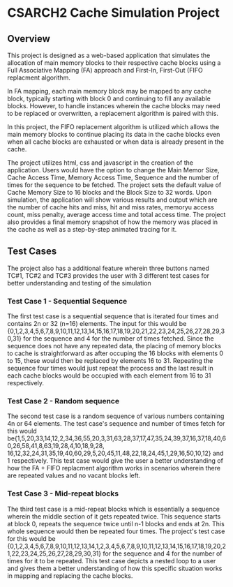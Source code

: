 # CSARCH2 Cache Simulation Project

## Overview

This project is designed as a web-based application that simulates the allocation of main memory blocks to their respective cache blocks using a Full Associative Mapping (FA) approach and First-In, First-Out (FIFO replacment algorithm.

In FA mapping, each main memory block may be mapped to any cache block, typically starting with block 0 and continuing to fill any available blocks. However, to handle instances wherein the cache blocks may need to be replaced or overwritten, a replacement algorithm is paired with this.

In this project, the FIFO replacement algorithm is utilized which allows the main memory blocks to continue placing its data in the cache blocks even when all cache blocks are exhausted or when data is already present in the cache. 

The project utilizes html, css and javascript in the creation of the application. Users would have the option to change the Main Memor Size, Cache Access Time, Memory Access Time, Sequence and the number of times for the sequence to be fetched. The project sets the default value of Cache Memory Size to 16 blocks and the Block Size to 32 words. Upon simulation, the application will show various results and output which are the number of cache hits and miss, hit and miss rates, memoryu access count, miss penalty, average access time and total access time. The project also provides a final memory snapshot of how the memory was placed in the cache as well as a step-by-step animated tracing for it. 

## Test Cases

The project also has a additional feature wherein three buttons named TC#1, TC#2 and TC#3 provides the user with 3 different test cases for better understanding and testing of the simulation

### Test Case 1 - Sequential Sequence

The first test case is a sequential sequence that is iterated four times and contains 2n or 32 (n=16) elements. The input for this would be
{0,1,2,3,4,5,6,7,8,9,10,11,12,13,14,15,16,17,18,19,20,21,22,23,24,25,26,27,28,29,30,31} for the sequence and 4 for the number of times fetched.
Since the sequence does not have any repeated data, the placing of memory blocks to cache is straightforward as after occuping the 16 blocks with elements
0 to 15, these would then be replaced by elements 16 to 31. Repeating the sequence four times would just repeat the process and the last result in each cache blocks 
would be occupied with each element from 16 to 31 respectively. 

### Test Case 2 - Random sequence

The second test case is a random sequence of various numbers containing 4n or 64 elements. The test case's sequence and number of times fetch for this would be{1,5,20,33,14,12,2,34,36,55,20,3,31,63,28,37,17,47,35,24,39,37,16,37,18,40,60,26,58,41,8,63,19,28,4,10,18,9,28,
16,12,32,24,31,35,19,40,60,29,5,20,45,11,48,22,18,24,45,1,29,16,50,10,12} and 1 respectively. This test case would give the user a better understanding of how the FA + FIFO replacment algorithm works in scenarios wherein there are repeated values and no vacant blocks left.

### Test Case 3 - Mid-repeat blocks

The third test case is a mid-repeat blocks which is essentially a sequence wherein the middle section of it gets repeated twice. This sequence starts at block 0, repeats the sequence twice until n-1 blocks and ends at 2n. This whole sequence would then be repeated four times. The project's test case for this would be {0,1,2,3,4,5,6,7,8,9,10,11,12,13,14,1,2,3,4,5,6,7,8,9,10,11,12,13,14,15,16,17,18,19,20,21,22,23,24,25,26,27,28,29,30,31} for the sequence and 4 for the number of times for it to be repeated. This test case depicts a nested loop to a user and gives them a better understanding of how this specific situation works in mapping and replacing the cache blocks. 
